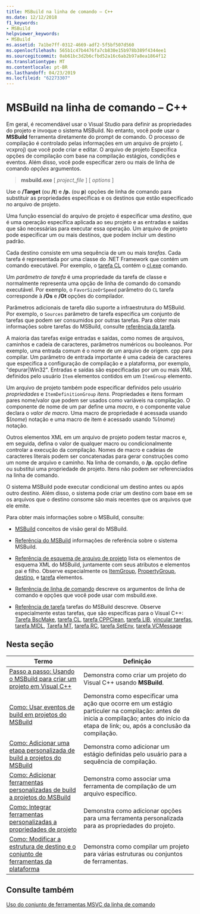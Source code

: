 ```yaml
---
title: MSBuild na linha de comando – C++
ms.date: 12/12/2018
f1_keywords:
- MSBuild
helpviewer_keywords:
- MSBuild
ms.assetid: 7a1be7ff-0312-4669-adf2-5f5bf507d560
ms.openlocfilehash: 565b1c47b4476fa7cb830e15b978b389f4344ee1
ms.sourcegitcommit: 0ab61bc3d2b6cfbd52a16c6ab2b97a8ea1864f12
ms.translationtype: MT
ms.contentlocale: pt-BR
ms.lasthandoff: 04/23/2019
ms.locfileid: "62273307"
---
```

# <a name="msbuild-on-the-command-line---c"></a>MSBuild na linha de comando – C++

Em geral, é recomendável usar o Visual Studio para definir as propriedades do projeto e invoque o sistema MSBuild. No entanto, você pode usar o **MSBuild** ferramenta diretamente do prompt de comando. O processo de compilação é controlado pelas informações em um arquivo de projeto (. vcxproj) que você pode criar e editar. O arquivo de projeto Especifica opções de compilação com base na compilação estágios, condições e eventos. Além disso, você pode especificar zero ou mais de linha de comando *opções* argumentos.

> **msbuild.exe** [ *project_file* ] [ *options* ]

Use o **/Target** (ou **/t**) e **/p.** (ou **p**) opções de linha de comando para substituir as propriedades específicas e os destinos que estão especificado no arquivo de projeto.

Uma função essencial do arquivo de projeto é especificar uma *destino*, que é uma operação específica aplicada ao seu projeto e as entradas e saídas que são necessárias para executar essa operação. Um arquivo de projeto pode especificar um ou mais destinos, que podem incluir um destino padrão.

Cada destino consiste em uma sequência de um ou mais *tarefas*. Cada tarefa é representada por uma classe do .NET Framework que contém um comando executável. Por exemplo, o [tarefa CL](/visualstudio/msbuild/cl-task) contém o [cl.exe](reference/compiling-a-c-cpp-program.md) comando.

Um *parâmetro de tarefa* é uma propriedade da tarefa de classe e normalmente representa uma opção de linha de comando do comando executável. Por exemplo, o `FavorSizeOrSpeed` parâmetro do `CL` tarefa corresponde à **/Os** e **/Ot** opções do compilador.

Parâmetros adicionais de tarefa dão suporte a infraestrutura do MSBuild. Por exemplo, o `Sources` parâmetro de tarefa especifica um conjunto de tarefas que podem ser consumidos por outras tarefas. Para obter mais informações sobre tarefas do MSBuild, consulte [referência da tarefa](/visualstudio/msbuild/msbuild-task-reference).

A maioria das tarefas exige entradas e saídas, como nomes de arquivos, caminhos e cadeia de caracteres, parâmetros numéricos ou booleanos. Por exemplo, uma entrada comum é o nome de um arquivo de origem. cpp para compilar. Um parâmetro de entrada importante é uma cadeia de caracteres que especifica a configuração de compilação e a plataforma, por exemplo, "depurar\|Win32". Entradas e saídas são especificadas por um ou mais XML definidos pelo usuário `Item` elementos contidos em um `ItemGroup` elemento.

Um arquivo de projeto também pode especificar definidos pelo usuário *propriedades* e `ItemDefinitionGroup` *itens*. Propriedades e itens formam pares nome/valor que podem ser usados como variáveis na compilação. O componente de nome de um par define uma *macro*, e o componente value declara o *valor de macro*. Uma macro de propriedade é acessada usando $(*nome*) notação e uma macro de item é acessado usando %(*nome*) notação.

Outros elementos XML em um arquivo de projeto podem testar macros e, em seguida, defina o valor de qualquer macro ou condicionalmente controlar a execução da compilação. Nomes de macro e cadeias de caracteres literais podem ser concatenadas para gerar construções como um nome de arquivo e caminho. Na linha de comando, o **/p.** opção define ou substitui uma propriedade de projeto. Itens não podem ser referenciados na linha de comando.

O sistema MSBuild pode executar condicional um destino antes ou após outro destino. Além disso, o sistema pode criar um destino com base em se os arquivos que o destino consome são mais recentes que os arquivos que ele emite.

Para obter mais informações sobre o MSBuild, consulte:

- [MSBuild](/visualstudio/msbuild/msbuild) conceitos de visão geral do MSBuild.

- [Referência do MSBuild](/visualstudio/msbuild/msbuild-reference) informações de referência sobre o sistema MSBuild.

- [Referência de esquema de arquivo de projeto](/visualstudio/msbuild/msbuild-project-file-schema-reference) lista os elementos de esquema XML do MSBuild, juntamente com seus atributos e elementos pai e filho. Observe especialmente os [ItemGroup](/visualstudio/msbuild/itemgroup-element-msbuild), [PropertyGroup](/visualstudio/msbuild/propertygroup-element-msbuild), [destino](/visualstudio/msbuild/target-element-msbuild), e [tarefa](/visualstudio/msbuild/task-element-msbuild) elementos.

- [Referência de linha de comando](/visualstudio/msbuild/msbuild-command-line-reference) descreve os argumentos de linha de comando e opções que você pode usar com msbuild.exe.

- [Referência de tarefa](/visualstudio/msbuild/msbuild-task-reference) tarefas do MSBuild descreve. Observe especialmente estas tarefas, que são específicas para o Visual C++: [Tarefa BscMake](/visualstudio/msbuild/bscmake-task), [tarefa CL](/visualstudio/msbuild/cl-task), [tarefa CPPClean](/visualstudio/msbuild/cppclean-task), [tarefa LIB](/visualstudio/msbuild/lib-task), [vincular tarefas](/visualstudio/msbuild/link-task), [tarefa MIDL](/visualstudio/msbuild/midl-task), [Tarefa MT](/visualstudio/msbuild/mt-task), [tarefa RC](/visualstudio/msbuild/rc-task), [tarefa SetEnv](/visualstudio/msbuild/setenv-task), [tarefa VCMessage](/visualstudio/msbuild/vcmessage-task)

## <a name="in-this-section"></a>Nesta seção

|Termo|Definição|
|----------|----------------|
|[Passo a passo: Usando o MSBuild para criar um projeto em Visual C++](walkthrough-using-msbuild-to-create-a-visual-cpp-project.md)|Demonstra como criar um projeto do Visual C++ usando **MSBuild**.|
|[Como: Usar eventos de build em projetos do MSBuild](how-to-use-build-events-in-msbuild-projects.md)|Demonstra como especificar uma ação que ocorre em um estágio particuler na compilação: antes de inicia a compilação; antes do início da etapa de link; ou, após a conclusão da compilação.|
|[Como: Adicionar uma etapa personalizada de build a projetos do MSBuild](how-to-add-a-custom-build-step-to-msbuild-projects.md)|Demonstra como adicionar um estágio definidas pelo usuário para a sequência de compilação.|
|[Como: Adicionar ferramentas personalizadas de build a projetos do MSBuild](how-to-add-custom-build-tools-to-msbuild-projects.md)|Demonstra como associar uma ferramenta de compilação de um arquivo específico.|
|[Como: Integrar ferramentas personalizadas a propriedades de projeto](how-to-integrate-custom-tools-into-the-project-properties.md)|Demonstra como adicionar opções para uma ferramenta personalizada para as propriedades do projeto.|
|[Como: Modificar a estrutura de destino e o conjunto de ferramentas da plataforma](how-to-modify-the-target-framework-and-platform-toolset.md)|Demonstra como compilar um projeto para várias estruturas ou conjuntos de ferramentas.|

## <a name="see-also"></a>Consulte também

[Uso do conjunto de ferramentas MSVC da linha de comando](building-on-the-command-line.md)

